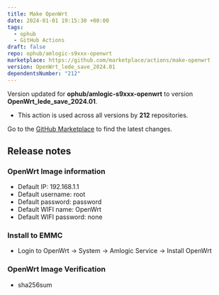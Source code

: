 ```yaml
---
title: Make OpenWrt
date: 2024-01-01 19:15:30 +00:00
tags:
  - ophub
  - GitHub Actions
draft: false
repo: ophub/amlogic-s9xxx-openwrt
marketplace: https://github.com/marketplace/actions/make-openwrt
version: OpenWrt_lede_save_2024.01
dependentsNumber: "212"
---
```



Version updated for **ophub/amlogic-s9xxx-openwrt** to version **OpenWrt_lede_save_2024.01**.
- This action is used across all versions by **212** repositories.

Go to the [GitHub Marketplace](https://github.com/marketplace/actions/make-openwrt) to find the latest changes.

## Release notes

### OpenWrt Image information
- Default IP: 192.168.1.1
- Default username: root
- Default password: password
- Default WIFI name: OpenWrt
- Default WIFI password: none
### Install to EMMC
- Login to OpenWrt → System → Amlogic Service → Install OpenWrt
### OpenWrt Image Verification
- sha256sum
